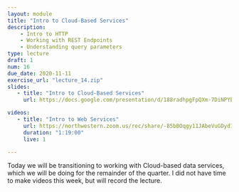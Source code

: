 ```yaml
---
layout: module
title: "Intro to Cloud-Based Services"
description:
    - Intro to HTTP
    - Working with REST Endpoints
    - Understanding query parameters
type: lecture
draft: 1
num: 16
due_date: 2020-11-11
exercise_url: "lecture_14.zip"
slides:
   - title: "Intro to Cloud-Based Services"
     url: https://docs.google.com/presentation/d/188radhpgFpQXm-7DiNPYb1zIr4uPLr7ecoN4OUNy_Ts/edit?usp=sharing

videos: 
   - title: "Intro to Web Services"
     url: https://northwestern.zoom.us/rec/share/-85bBOqgy11JAbeVuGDyd7AwOofXaaa81CZL-PFYyh719iFWkVY_64ntzwUCgVXt?startTime=1590697750000
     duration: "1:19:00"
     live: 1

---
```


Today we will be transitioning to working with Cloud-based data services, which we will be doing for the remainder of the quarter. I did not have time to make videos this week, but will record the lecture.